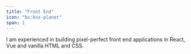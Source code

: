 ```yaml
---
title: "Front End"
icon: "bx:bxs-planet"
span: 1
---
```


I am experienced in building pixel-perfect front end applications in React, Vue and vanilla HTML and CSS.